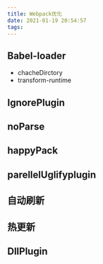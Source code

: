 ```yaml
---
title: Webpack优化
date: 2021-01-19 20:54:57
tags:
---
```


##  Babel-loader

*   chacheDirctory 
*   transform-runtime  

##  IgnorePlugin

##  noParse

##  happyPack

##  parellelUglifyplugin

##  自动刷新

##  热更新

##  DllPlugin


